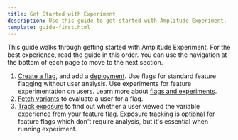 ```yaml
---
title: Get Started with Experiment
description: Use this guide to get started with Amplitude Experiment.
template: guide-first.html
---
```


This guide walks through getting started with Amplitude Experiment. For the best experience, read the guide in this order. You can use the navigation at the bottom of each page to move to the next section.

1. [Create a flag](./create-a-flag.md), and add a [deployment](../../general/data-model.md#deployments). Use flags for standard feature flagging without user analysis. Use experiments for feature experimentation on users. Learn more about [flags and experiments](../../general/data-model/#flags-and-experiments).
2. [Fetch variants](./fetch-variants.md) to evaluate a user for a flag.
3. [Track exposure](./track-exposure.md) to find out whether a user viewed the variable experience from your feature flag. Exposure tracking is optional for feature flags which don't require analysis, but it's essential when running experiment.